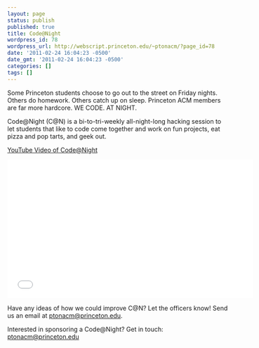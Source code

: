 ```yaml
---
layout: page
status: publish
published: true
title: Code@Night
wordpress_id: 78
wordpress_url: http://webscript.princeton.edu/~ptonacm/?page_id=78
date: '2011-02-24 16:04:23 -0500'
date_gmt: '2011-02-24 16:04:23 -0500'
categories: []
tags: []
---
```

<p>Some Princeton students choose to go out to the street on Friday nights. Others do homework. Others catch up on sleep. Princeton ACM members are far more hardcore. WE CODE. AT NIGHT.</p>
<p>Code@Night (C@N) is a bi-to-tri-weekly all-night-long hacking session to let students that like to code come together and work on fun projects, eat pizza and pop tarts, and geek out.</p>
<p><a href="http://www.youtube.com/watch?v=7l_yY4_-QPM">YouTube Video of Code@Night</a></p>
<p><iframe src="//www.youtube.com/embed/7l_yY4_-QPM" height="315" width="560" allowfullscreen="" frameborder="0"></iframe></p>
<p>Have any ideas of how we could improve C@N? Let the officers know! Send us an email at <a href="mailto:ptonacm@princeton.edu">ptonacm@princeton.edu</a>.</p>
<p>Interested in sponsoring a Code@Night? Get in touch: <a href="mailto:ptonacm@princeton.edu">ptonacm@princeton.edu</a></p>
